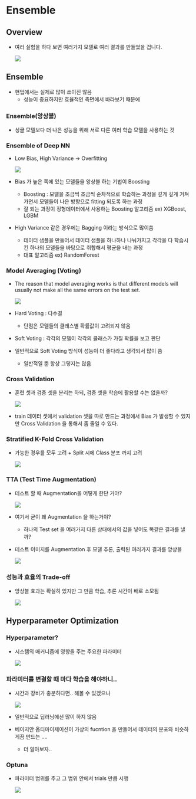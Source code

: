 # Ensemble

## Overview

- 여러 실험을 하다 보면 여러가지 모델로 여러 결과를 만들었을 겁니다.

    ![](./img/2021-08-27-09-51-47.png)

## Ensemble

- 현업에서는 실제로 많이 쓰이진 않음
  - 성능이 중요하지만 효율적인 측면에서 바라보기 때문에 

### Ensemble(앙상블)

- 싱글 모델보다 더 나은 성능을 위해 서로 다른 여러 학습 모델을 사용하는 것

### Ensemble of Deep NN

- Low Bias, High Variance -> Overfitting

    ![](./img/2021-08-27-10-02-11.png)

- Bias 가 높은 쪽에 있는 모델들을 앙상블 하는 기법이 Boosting
  - Boosting : 모델을 조금씩 조금씩 순차적으로 학습하는 과정을 깊게 깊게 거쳐가면서 모델들이 나은 방향으로 fitting 되도록 하는 과정
  - 잘 되는 과정이 정형데이터에서 사용하는 Boosting 알고리즘 ex) XGBoost, LGBM

- High Variance 같은 경우에는 Bagging 이라는 방식으로 많이씀
  - 데이터 샘플을 만들어서 데이터 샘플을 하나하나 나눠가지고 각각을 다 학습시킨 하나의 모델들을 바탕으로 취합해서 평균을 내는 과정
  - 대표 알고리즘 ex) RandomForest

### Model Averaging (Voting)

- The reason that model averaging works is that different models will usually not make all the same errors on the test set.

    ![](./img/2021-08-27-10-08-14.png)

- Hard Voting : 다수결 
  - 단점은 모델들의 클래스별 확률값이 고려되지 않음
- Soft Voting : 각각의 모델이 각각의 클래스가 가질 확률을 보고 판단

- 일반적으로 Soft Voting 방식이 성능이 더 좋다라고 생각되서 많이 씀
  - 일반적일 뿐 항상 그렇지는 않음

### Cross Validation

- 훈련 셋과 검증 셋을 분리는 하되, 검증 셋을 학습에 활용할 수는 없을까?

    ![](./img/2021-08-27-10-16-09.png)

- train 데이터 셋에서 validation 셋을 따로 만드는 과정에서 Bias 가 발생할 수 있지만 Cross Validation 을 통해서 좀 줄일 수 있다.

### Stratified K-Fold Cross Validation

- 가능한 경우를 모두 고려 + Split 시에 Class 분포 까지 고려

    ![](./img/2021-08-27-10-18-23.png)

### TTA (Test Time Augmentation)

- 테스트 할 때 Augmentation을 어떻게 한단 거야?

    ![](./img/2021-08-27-10-21-27.png)

- 여기서 굳이 왜 Augmentation 을 하는거야?
  - 하나의 Test set 을 여러가지 다른 상태에서의 값을 넣어도 똑같은 결과를 낼까?

- 테스트 이미지를 Augmentation 후 모델 추론, 출력된 여러가지 결과를 앙상블

    ![](./img/2021-08-27-10-23-33.png)

### 성능과 효율의 Trade-off

- 앙상블 효과는 확실히 있지만 그 만큼 학습, 추론 시간이 배로 소모됨

    ![](./img/2021-08-27-10-24-59.png)

## Hyperparameter Optimization

### Hyperparameter?

- 시스템의 매커니즘에 영향을 주는 주요한 파라미터

    ![](./img/2021-08-27-10-26-35.png)

### 파라미터를 변결할 때 마다 학습을 해야하니..

- 시간과 장비가 충분하다면.. 해볼 수 있겠으나

    ![](./img/2021-08-27-10-27-42.png)

- 일반적으로 딥러닝에선 많이 하지 않음

- 베이지안 옵티마이제이션이 가상의 fucntion 을 만들어서 데이터의 분포와 비슷하게끔 만드는 ....
  - 더 알아보자..

### Optuna

- 파라미터 범위를 주고 그 범위 안에서 trials 만큼 시행

    ![](./img/2021-08-27-10-30-08.png)


